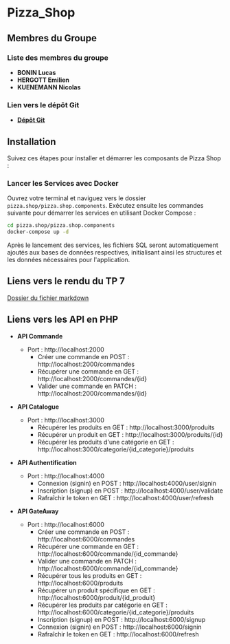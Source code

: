 # Pizza_Shop
## Membres du Groupe

### Liste des membres du groupe

- **BONIN Lucas**
- **HERGOTT Emilien**
- **KUENEMANN Nicolas**

### Lien vers le dépôt Git

- **[Dépôt Git](https://github.com/NicoTTV/Pizza_Shop)**

## Installation

Suivez ces étapes pour installer et démarrer les composants de Pizza Shop :

### Lancer les Services avec Docker
Ouvrez votre terminal et naviguez vers le dossier `pizza.shop/pizza.shop.components`. Exécutez ensuite les commandes suivante pour démarrer les services en utilisant Docker Compose :

```bash
cd pizza.shop/pizza.shop.components
docker-compose up -d
```

Après le lancement des services, les fichiers SQL seront automatiquement ajoutés aux bases de données respectives, initialisant ainsi les structures et les données nécessaires pour l'application.
## Liens vers le rendu du TP 7

[Dossier du fichier markdown](./rendu/TD7.md)

## Liens vers les API en PHP

- **API Commande**
    - Port : http://localhost:2000
      - Créer une commande en POST : http://localhost:2000/commandes
      - Récupérer une commande en GET : http://localhost:2000/commandes/{id}
      - Valider une commande en PATCH : http://localhost:2000/commandes/{id}

- **API Catalogue**
    - Port : http://localhost:3000
      - Récupérer les produits en GET : http://localhost:3000/produits
      - Récupérer un produit en GET : http://localhost:3000/produits/{id}
      - Récupérer les produits d'une catégorie en GET : http://localhost:3000/categorie/{id_categorie}/produits
- **API Authentification**
    - Port : http://localhost:4000
      - Connexion (signin) en POST : http://localhost:4000/user/signin
      - Inscription (signup) en POST : http://localhost:4000/user/validate
      - Rafraîchir le token en GET : http://localhost:4000/user/refresh

- **API GateAway**
    - Port : http://localhost:6000
        - Créer une commande en POST : http://localhost:6000/commandes
        - Récupérer une commande en GET : http://localhost:6000/commande/{id_commande}
        - Valider une commande en PATCH : http://localhost:6000/commande/{id_commande}
        - Récupérer tous les produits en GET : http://localhost:6000/produits
        - Récupérer un produit spécifique en GET : http://localhost:6000/produit/{id_produit}
        - Récupérer les produits par catégorie en GET : http://localhost:6000/categorie/{id_categorie}/produits
        - Inscription (signup) en POST : http://localhost:6000/signup
        - Connexion (signin) en POST : http://localhost:6000/signin
        - Rafraîchir le token en GET : http://localhost:6000/refresh


